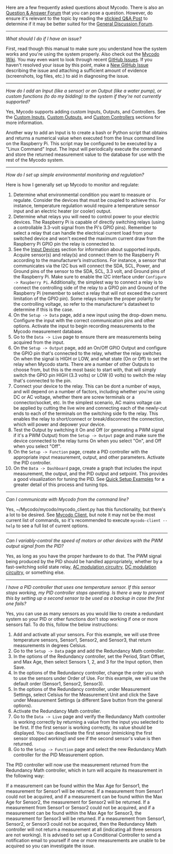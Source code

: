 Here are a few frequently asked questions about Mycodo. There is also an
[Question & Answer Forum](https://kylegabriel.com/forum/questions-answers-mycodo) that
you can pose a question. However, do ensure it's relevant to the topic
by reading the [stickied Q&A Post](https://kylegabriel.com/forum/questions-answers-mycodo/when-should-you-post-in-this-forum)
to determine if it may be better suited for the [General Discussion Forum](https://kylegabriel.com/forum/general-discussion).

--------------

*What should I do if I have an issue?*

First, read though this manual to make sure you understand how the
system works and you're using the system properly. Also check out the
[Mycodo Wiki](https://github.com/kizniche/Mycodo/wiki). You may even
want to look through recent [GitHub Issues](https://github.com/kizniche/Mycodo/issues). If you haven't
resolved your issue by this point, make a [New GitHub Issue](https://github.com/kizniche/Mycodo/issues/new) describing the
issue and attaching a sufficient amount of evidence (screenshots, log
files, etc.) to aid in diagnosing the issue.

--------------

*How do I add an Input (like a sensor) or an Output (like a water pump), or custom functions (to do my bidding) to the system if they're not currently supported?*

Yes, Mycodo supports adding custom Inputs, Outputs, and Controllers. See the [Custom Inputs](#custom-inputs), [Custom Outputs](#custom-outputs), and [Custom Controllers](#custom-controllers) sections for more information.

Another way to add an Input is to create a bash or Python script that
obtains and returns a numerical value when executed from the linux
command line on the Raspberry Pi. This script may be configured to be
executed by a "Linux Command" Input. The Input will periodically execute
the command and store the returned measurement value to the database for
use with the rest of the Mycodo system.

--------------

*How do I set up simple environmental monitoring and regulation?*

Here is how I generally set up Mycodo to monitor and regulate:

1.  Determine what environmental condition you want to measure or
    regulate. Consider the devices that must be coupled to achieve this.
    For instance, temperature regulation would require a temperature
    sensor input and an electric heater (or cooler) output.
2.  Determine what relays you will need to control power to your
    electric devices. The Raspberry Pi is capable of directly switching
    relays (using a controllable 3.3-volt signal from the Pi's GPIO
    pins). Remember to select a relay that can handle the electrical
    current load from your switched device and won't exceed the maximum
    current draw from the Raspberry Pi GPIO pin the relay is connected
    to.
3.  See the [Input Devices](#input-devices) section for information
    about supported inputs. Acquire sensor(s) and relay(s) and connect
    them to the Raspberry Pi according to the manufacturer’s
    instructions. For instance, a sensor that communicates via the I2C
    bus will connect the SDA, SCL, Power, and Ground pins of the sensor
    to the SDA, SCL, 3.3 volt, and Ground pins of the Raspberry Pi. Make
    sure to enable the I2C interface under
    ``Configure -> Raspberry Pi``. Additionally, the simplest way to
    connect a relay is to connect the controlling side of the relay to a
    GPIO pin and Ground of the Raspberry Pi (remember to select a relay
    that will not exceed the current limitation of the GPIO pin). Some
    relays require the proper polarity for the controlling voltage, so
    refer to the manufacturer's datasheet to determine if this is the
    case.
4.  On the ``Setup -> Data`` page, add a new input using the drop-down
    menu. Configure the input with the correct communication pins and
    other options. Activate the input to begin recording measurements to
    the Mycodo measurement database.
5.  Go to the ``Data -> Live`` page to ensure there are measurements
    being acquired from the input.
6.  On the ``Setup -> Output`` page, add an On/Off GPIO Output and
    configure the GPIO pin that's connected to the relay, whether the
    relay switches On when the signal is HIGH or LOW, and what state (On
    or Off) to set the relay when Mycodo starts. There are a number of
    other Outputs to choose from, but this is the most basic to start
    with, that will simply switch the GPIO pin HIGH (3.3 volts) or LOW
    (0 volts) to switch the relay that's connected to the pin.
7.  Connect your device to the relay. This can be dont a number of ways,
    and will depend on a number of factors, including whether you're
    using DC or AC voltage, whether there are screw terminals or a
    connector/socket, etc. In the simplest scenario, AC mains voltage
    can be applied by cutting the live wire and connecting each of the
    newly-cut ends to each of the terminals on the switching side fo the
    relay. This enables the relay to short/connect or break/disconnect
    the connection, which will power and depower your device.
8.  Test the Output by switching it On and Off (or generating a PWM
    signal if it's a PWM Output) from the ``Setup -> Output`` page and
    make sure the device connected to the relay turns On when you select
    "On", and Off when you select "Off".
9.  On the ``Setup -> Function`` page, create a PID controller with the
    appropriate input measurement, output, and other parameters.
    Activate the PID controller.
10. On the ``Data -> Dashboard`` page, create a graph that includes the
    input measurement, the output, and the PID output and setpoint. This
    provides a good visualization for tuning the PID. See [Quick Setup Examples](#quick-setup-examples) for a greater detail of this
    process and tuning tips.

--------------

*Can I communicate with Mycodo from the command line?*

Yes, ~/Mycodo/mycodo/mycodo_client.py has this functionality, but
there's a lot to be desired. See [Mycodo Client](#mycodo-client), but
note it may not be the most current list of commands, so it's
recommended to execute ``mycodo-client --help`` to see a full list of
current options.

--------------

*Can I variably-control the speed of motors or other devices with the
PWM output signal from the PID?*

Yes, as long as you have the proper hardware to do that. The PWM signal
being produced by the PID should be handled appropriately, whether by a
fast-switching solid state relay, [AC modulation circuitry](#schematics-for-ac-modulation), [DC modulation circuitry](#schematics-for-dc-fan-control), or something else.

--------------

*I have a PID controller that uses one temperature sensor. If this
sensor stops working, my PID controller stops operating. Is there a way
to prevent this by setting up a second sensor to be used as a backup in
case the first one fails?*

Yes, you can use as many sensors as you would like to create a redundant
system so your PID or other functions don't stop working if one or more
sensors fail. To do this, follow the below instructions:

1. Add and activate all your sensors. For this example, we will use
   three temperature sensors, Sensor1, Sensor2, and Sensor3, that return
   measurements in degrees Celsius.
2. Go to the ``Setup -> Data`` page and add the Redundancy Math
   controller.
3. In the options of the Redundancy controller, set the Period, Start
   Offset, and Max Age, then select Sensors 1, 2, and 3 for the Input
   option, then Save.
4. In the options of the Redundancy controller, change the order you
   wish to use the sensors under Order of Use. For this example, we will
   use the default order (Sensor1, Sensor2, Sensor3).
5. In the options of the Redundancy controller, under Measurement
   Settings, select Celsius for the Measurement Unit and click the Save
   under Measurement Settings (a different Save button from the general
   options).
6. Activate the Redundancy Math controller.
7. Go to the ``Data -> Live`` page and verify the Redundancy Math
   controller is working correctly by returning a value from the input
   you selected to be first. If the first sensor is working correctly,
   its value should be displayed. You can deactivate the first sensor
   (mimicking the first sensor stopped working) and see if the second
   sensor's value is then returned.
8. Go to the ``Setup -> Function`` page and select the new Redundancy
   Math controller for the PID Measurement option.

The PID controller will now use the measurement returned from the
Redundancy Math controller, which in turn will acquire its measurement
in the following way:

If a measurement can be found within the Max Age for Sensor1, the
measurement for Sensor1 will be returned. If a measurement from Sensor1
could not be acquired, and if a measurement can be found within the Max
Age for Sensor2, the measurement for Sensor2 will be returned. If a
measurement from Sensor1 or Sensor2 could not be acquired, and if a
measurement can be found within the Max Age for Sensor3, the measurement
for Sensor3 will be returned. If a measurement from Sensor1, Sensor2, or
Sensor3 could not be acquired, then the Redundancy Math controller will
not return a measurement at all (indicating all three sensors are not
working). It is advised to set up a Conditional Controller to send a
notification email to yourself if one or more measurements are unable to
be acquired so you can investigate the issue.